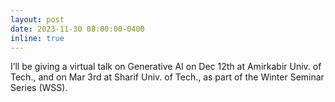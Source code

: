 ```yaml
---
layout: post
date: 2023-11-30 08:00:00-0400
inline: true
---
```


I’ll be giving a virtual talk on Generative AI on Dec 12th at Amirkabir Univ. of Tech., and on Mar 3rd at Sharif Univ. of Tech., as part of the Winter Seminar Series (WSS).
